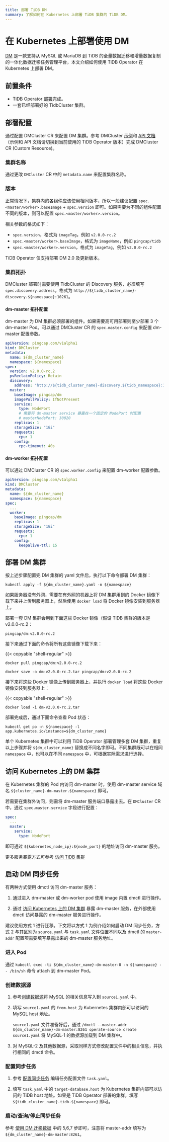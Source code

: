 ```yaml
---
title: 部署 TiDB DM
summary: 了解如何在 Kubernetes 上部署 TiDB 集群的 TiDB DM。
---
```


# 在 Kubernetes 上部署使用 DM

[DM](https://docs.pingcap.com/zh/tidb-data-migration/v2.0) 是一款支持从 MySQL 或 MariaDB 到 TiDB 的全量数据迁移和增量数据复制的一体化数据迁移任务管理平台，本文介绍如何使用 TiDB Operator 在 Kubernetes 上部署 DM。

## 前置条件

* TiDB Operator [部署](deploy-tidb-operator.md)完成。
* 一套已经部署好的 TidbCluster 集群。

## 部署配置

通过配置 DMCluster CR 来配置 DM 集群。参考 DMCluster [示例](https://github.com/pingcap/tidb-operator/blob/master/examples/dm/dm-cluster.yaml)和 [API 文档](https://github.com/pingcap/tidb-operator/blob/master/docs/api-references/docs.md#dmcluster)（示例和 API 文档请切换到当前使用的 TiDB Operator 版本）完成 DMCluster CR (Custom Resource)。

### 集群名称

通过更改 `DMCluster` CR 中的 `metadata.name` 来配置集群名称。

### 版本

正常情况下，集群内的各组件应该使用相同版本，所以一般建议配置 `spec.<master/worker>.baseImage` + `spec.version` 即可。如果需要为不同的组件配置不同的版本，则可以配置 `spec.<master/worker>.version`。

相关参数的格式如下：

- `spec.version`，格式为 `imageTag`，例如 `v2.0.0-rc.2`
- `spec.<master/worker>.baseImage`，格式为 `imageName`，例如 `pingcap/tidb`
- `spec.<master/worker>.version`，格式为 `imageTag`，例如 `v2.0.0-rc.2`

TiDB Operator 仅支持部署 DM 2.0 及更新版本。

### 集群拓扑

DMCluster 部署时需要使用 TidbCluster 的 Discovery 服务，必须填写 `spec.discovery.address`，格式为 `http://${tidb_cluster_name}-discovery.${namespace}:10261`。

#### dm-master 拓扑配置

dm-master 为 DM 集群必须部署的组件。如果需要高可用部署则至少部署 3 个 dm-master Pod。可以通过 DMCluster CR 的 `spec.master.config` 来配置 dm-master 配置参数。

```yaml
apiVersion: pingcap.com/v1alpha1
kind: DMCluster
metadata:
  name: ${dm_cluster_name}
  namespace: ${namespace}
spec:
  version: v2.0.0-rc.2
  pvReclaimPolicy: Retain
  discovery:
    address: "http://${tidb_cluster_name}-discovery.${tidb_namespace}:10261"
  master:
    baseImage: pingcap/dm
    imagePullPolicy: IfNotPresent
    service:
      type: NodePort
      # 需要将 dm-master service 暴露在一个固定的 NodePort 时配置
      # masterNodePort: 30020
    replicas: 1
    storageSize: "1Gi"
    requests:
      cpu: 1
    config:
      rpc-timeout: 40s
```

#### dm-worker 拓扑配置

可以通过 DMCluster CR 的 `spec.worker.config` 来配置 dm-worker 配置参数。

```yaml
apiVersion: pingcap.com/v1alpha1
kind: DMCluster
metadata:
  name: ${dm_cluster_name}
  namespace: ${namespace}
spec:
  ...
  worker:
    baseImage: pingcap/dm
    replicas: 1
    storageSize: "1Gi"
    requests:
      cpu: 1
    config:
      keepalive-ttl: 15
```

## 部署 DM 集群

按上述步骤配置完 DM 集群的 yaml 文件后，执行以下命令部署 DM 集群：

``` shell
kubectl apply -f ${dm_cluster_name}.yaml -n ${namespace}
```

如果服务器没有外网，需要在有外网的机器上将 DM 集群用到的 Docker 镜像下载下来并上传到服务器上，然后使用 `docker load` 将 Docker 镜像安装到服务器上。

部署一套 DM 集群会用到下面这些 Docker 镜像（假设 TiDB 集群的版本是 v2.0.0-rc.2：

```shell
pingcap/dm:v2.0.0-rc.2
```

接下来通过下面的命令将所有这些镜像下载下来：

{{< copyable "shell-regular" >}}

```shell
docker pull pingcap/dm:v2.0.0-rc.2

docker save -o dm-v2.0.0-rc.2.tar pingcap/dm:v2.0.0-rc.2
```

接下来将这些 Docker 镜像上传到服务器上，并执行 `docker load` 将这些 Docker 镜像安装到服务器上：

{{< copyable "shell-regular" >}}

```shell
docker load -i dm-v2.0.0-rc.2.tar
```

部署完成后，通过下面命令查看 Pod 状态：

``` shell
kubectl get po -n ${namespace} -l app.kubernetes.io/instance=${dm_cluster_name}
```

单个 Kubernetes 集群中可以利用 TiDB Operator 部署管理多套 DM 集群，重复以上步骤并将 `${dm_cluster_name}` 替换成不同名字即可。不同集群既可以在相同 `namespace` 中，也可以在不同 `namespace` 中，可根据实际需求进行选择。

## 访问 Kubernetes 上的 DM 集群

在 Kubernetes 集群的 Pod 内访问 dm-master 时，使用 dm-master service 域名 `${cluster_name}-dm-master.${namespace}` 即可。

若需要在集群外访问，则需将 dm-master 服务端口暴露出去。在 `DMCluster` CR 中，通过 `spec.master.service` 字段进行配置：

```yaml
spec:
  ...
  master:
    service:
      type: NodePort
```

即可通过 `${kubernetes_node_ip}:${node_port}` 的地址访问 dm-master 服务。

更多服务暴露方式可参考 [访问 TiDB 集群](access-tidb.md)

## 启动 DM 同步任务

有两种方式使用 dmctl 访问 dm-master 服务：

1. 通过进入 dm-master 或 dm-worker pod 使用 image 内置 dmctl 进行操作。

2. 通过 [访问 Kubernetes 上的 DM 集群](#访问-kubernetes-上的-dm-集群) 暴露 dm-master 服务，在外部使用 dmctl 访问暴露的 dm-master 服务进行操作。

建议使用方式 1 进行迁移。下文将以方式 1 为例介绍如何启动 DM 同步任务，方式 2 与其区别为 `source.yaml` 与 `task.yaml` 文件位置不同以及 dmctl 的 `master-addr` 配置项需要填写暴露出来的 dm-master 服务地址。

### 进入 Pod

通过 `kubectl exec -ti ${dm_cluster_name}-dm-master-0 -n ${namespace} -- /bin/sh` 命令 attach 到 dm-master Pod。

### 创建数据源

1. 参考[创建数据源](https://docs.pingcap.com/zh/tidb-data-migration/v2.0/migrate-data-using-dm#第-3-步创建数据源)将 MySQL 的相关信息写入到 `source1.yaml` 中。

2. 填写 `source1.yaml` 的 `from.host` 为 Kubernetes 集群内部可以访问的 MySQL host 地址。

    `source1.yaml` 文件准备好后，通过 `/dmctl --master-addr ${dm_cluster_name}-dm-master:8261 operate-source create source1.yaml` 将 MySQL-1 的数据源加载到 DM 集群中。

3. 对 MySQL-2 及其他数据源，采取同样方式修改配置文件中的相关信息，并执行相同的 dmctl 命令。

### 配置同步任务

1. 参考 [配置同步任务](https://docs.pingcap.com/zh/tidb-data-migration/v2.0/migrate-data-using-dm#第-4-步配置任务) 编辑任务配置文件 `task.yaml`。

2. 填写 `task.yaml` 中的 `target-database.host` 为 Kubernetes 集群内部可以访问的 TiDB host 地址。如果是 TiDB Operator 部署的集群，填写 `${tidb_cluster_name}-tidb.${namespace}` 即可。

### 启动/查询/停止同步任务

参考 [使用 DM 迁移数据](https://docs.pingcap.com/zh/tidb-data-migration/v2.0/migrate-data-using-dm#第-5-步启动任务) 中的 5,6,7 步即可，注意将 master-addr 填写为 `${dm_cluster_name}-dm-master:8261`。
